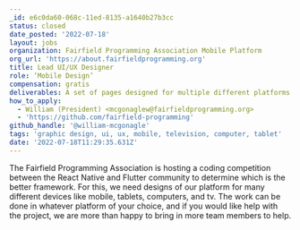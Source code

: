 ```yaml
---
_id: e6c0da60-068c-11ed-8135-a1640b27b3cc
status: closed
date_posted: '2022-07-18'
layout: jobs
organization: Fairfield Programming Association Mobile Platform
org_url: 'https://about.fairfieldprogramming.org'
title: Lead UI/UX Designer
role: ‘Mobile Design’
compensation: gratis
deliverables: A set of pages designed for multiple different platforms.
how_to_apply:
  - William (President) <mcgonaglew@fairfieldprogramming.org>
  - 'https://github.com/fairfield-programming'
github_handle: '@william-mcgonagle'
tags: 'graphic design, ui, ux, mobile, television, computer, tablet'
date: '2022-07-18T11:29:35.631Z'
---
```

The Fairfield Programming Association is hosting a coding competition between the React Native and Flutter community to determine which is the better framework. For this, we need designs of our platform for many different devices like mobile, tablets, computers, and tv. The work can be done in whatever platform of your choice, and if you would like help with the project, we are more than happy to bring in more team members to help.
